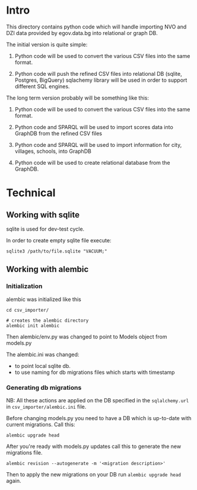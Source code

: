 # Intro

This directory contains python code which will handle importing NVO and DZI
data provided by egov.data.bg into relational or graph DB.

The initial version is quite simple:

1. Python code will be used to convert the various CSV files into the same
format.


2. Python code will push the refined CSV files into relational DB (sqlite, Postgres, BigQuery)
sqlachemy library will be used in order to support different SQL engines.

The long term version probably will be something like this:

1. Python code will be used to convert the various CSV files into the same
format.

2. Python code and SPARQL will be used to import scores data into GraphDB from
the refined CSV files

3. Python code and SPARQL will be used to import information for city, villages,
schools, into GraphDB

4. Python code will be used to create relational database from the GraphDB.


# Technical

## Working with sqlite

sqlite is used for dev-test cycle.

In order to create empty sqlite file execute:
```
sqlite3 /path/to/file.sqlite "VACUUM;"
```

## Working with alembic

### Initialization

alembic was initialized like this

```
cd csv_importer/

# creates the alembic directory
alembic init alembic

```

Then alembic/env.py was changed to point to Models object from models.py

The alembic.ini was changed:
* to point local sqlite db.
* to use naming for db migrations files which starts with timestamp

### Generating db migrations

NB: All these actions are applied on the DB specified in the `sqlalchemy.url`
in `csv_importer/alembic.ini` file.

Before changing models.py you need to have a DB which is up-to-date with current migrations. Call this:

```
alembic upgrade head
```

After you're ready with models.py updates call this to generate the new
migrations file.

```
alembic revision --autogenerate -m '<migration description>'
```

Then to apply the new migrations on your DB run `alembic upgrade head` again.
